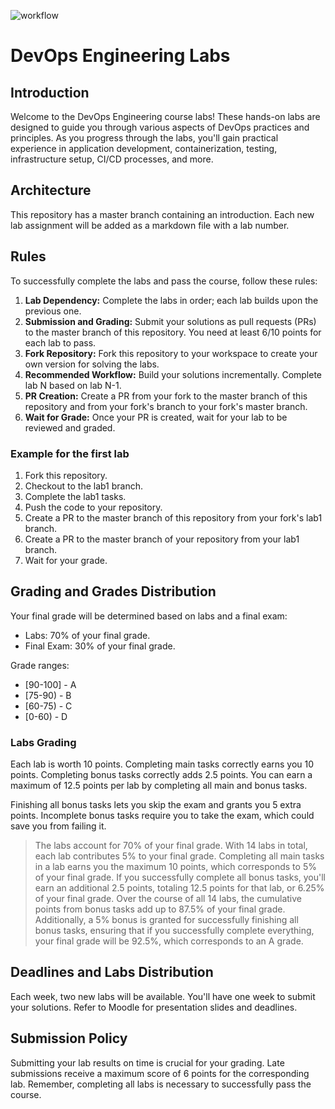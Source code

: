 ![workflow](https://github.com/TeaWhyDee/DOE-course-labs/actions/workflows/github-actions.yml/badge.svg)

# DevOps Engineering Labs

## Introduction

Welcome to the DevOps Engineering course labs! These hands-on labs are designed to guide you through various aspects of DevOps practices and principles. As you progress through the labs, you'll gain practical experience in application development, containerization, testing, infrastructure setup, CI/CD processes, and more.

## Architecture

This repository has a master branch containing an introduction. Each new lab assignment will be added as a markdown file with a lab number.

## Rules

To successfully complete the labs and pass the course, follow these rules:

1.  **Lab Dependency:** Complete the labs in order; each lab builds upon the previous one.
2.  **Submission and Grading:** Submit your solutions as pull requests (PRs) to the master branch of this repository. You need at least 6/10 points for each lab to pass.
3.  **Fork Repository:** Fork this repository to your workspace to create your own version for solving the labs.
4.  **Recommended Workflow:** Build your solutions incrementally. Complete lab N based on lab N-1.
5.  **PR Creation:** Create a PR from your fork to the master branch of this repository and from your fork's branch to your fork's master branch.
6.  **Wait for Grade:** Once your PR is created, wait for your lab to be reviewed and graded.

### Example for the first lab

1.  Fork this repository.
2.  Checkout to the lab1 branch.
3.  Complete the lab1 tasks.
4.  Push the code to your repository.
5.  Create a PR to the master branch of this repository from your fork's lab1 branch.
6.  Create a PR to the master branch of your repository from your lab1 branch.
7.  Wait for your grade.

## Grading and Grades Distribution

Your final grade will be determined based on labs and a final exam:

*   Labs: 70% of your final grade.
*   Final Exam: 30% of your final grade.

Grade ranges:

*   \[90-100] - A
*   \[75-90) - B
*   \[60-75) - C
*   \[0-60) - D

### Labs Grading

Each lab is worth 10 points. Completing main tasks correctly earns you 10 points. Completing bonus tasks correctly adds 2.5 points. You can earn a maximum of 12.5 points per lab by completing all main and bonus tasks.

Finishing all bonus tasks lets you skip the exam and grants you 5 extra points. Incomplete bonus tasks require you to take the exam, which could save you from failing it.

> The labs account for 70% of your final grade. With 14 labs in total, each lab contributes 5% to your final grade. Completing all main tasks in a lab earns you the maximum 10 points, which corresponds to 5% of your final grade.
> If you successfully complete all bonus tasks, you'll earn an additional 2.5 points, totaling 12.5 points for that lab, or 6.25% of your final grade. Over the course of all 14 labs, the cumulative points from bonus tasks add up to 87.5% of your final grade.
> Additionally, a 5% bonus is granted for successfully finishing all bonus tasks, ensuring that if you successfully complete everything, your final grade will be 92.5%, which corresponds to an A grade.

## Deadlines and Labs Distribution

Each week, two new labs will be available. You'll have one week to submit your solutions. Refer to Moodle for presentation slides and deadlines.

## Submission Policy

Submitting your lab results on time is crucial for your grading. Late submissions receive a maximum score of 6 points for the corresponding lab. Remember, completing all labs is necessary to successfully pass the course.
